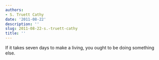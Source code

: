```yaml
---
authors:
- S. Truett Cathy
date: '2011-08-22'
description: ''
slug: 2011-08-22-s.-truett-cathy
title: ''
---
```

If it takes seven days to make a living, you ought to be doing something else.



